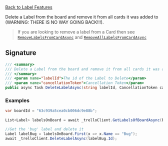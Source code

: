 [Back to Label Features](TrelloClient#label-features)

Delete a Label from the board and remove it from all cards it was added to (WARNING: THERE IS NO WAY GOING BACK!!!). 

>If you are looking to remove a label from a Card then see [`RemoveLabelsFromCardAsync`](RemoveLabelsFromCardAsync) and [`RemoveAllLabelsFromCardAsync`](RemoveAllLabelsFromCardAsync)

## Signature
```cs
/// <summary>
/// Delete a Label from the board and remove it from all cards it was added to (WARNING: THERE IS NO WAY GOING BACK!!!). If you are looking to remove a label from a Card then see 'RemoveLabelsFromCardAsync' and 'RemoveAllLabelsFromCardAsync'
/// </summary>
/// <param name="labelId">The id of the Label to Delete</param>
/// <param name="cancellationToken">Cancellation Token</param>
public async Task DeleteLabelAsync(string labelId, CancellationToken cancellationToken = default) {...}
```
### Examples

```cs
var boardId = "63c939a5cea0cb006dc9e88b";
            
List<Label> labelsOnBoard = await _trelloClient.GetLabelsOfBoardAsync(boardId);

//Get the 'bug' label and delete it
Label labelBug = labelsOnBoard.First(x => x.Name == "Bug");
await _trelloClient.DeleteLabelAsync(labelBug.Id);
```